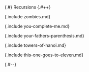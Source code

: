 
{.#} Recursions
{.#++}

{.include zombies.md}

{.include you-complete-me.md}

{.include your-fathers-parenthesis.md}

{.include towers-of-hanoi.md}

{.include this-one-goes-to-eleven.md}

{.#--}
